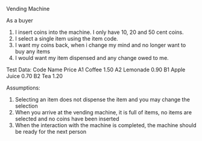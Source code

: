 Vending Machine

As a buyer
1. I insert coins into the machine. I only have 10, 20 and 50 cent coins.
2. I select a single item using the item code.
3. I want my coins back, when i change my mind and no longer want to buy any items
4. I would want my item dispensed and any change owed to me.

Test Data:
Code Name           Price
A1   Coffee         1.50
A2   Lemonade       0.90
B1   Apple Juice    0.70
B2   Tea            1.20

Assumptions:
1. Selecting an item does not dispense the item and you may change the selection
2. When you arrive at the vending machine, it is full of items, no items are selected and no coins have been inserted
3. When the interaction with the machine is completed, the machine should be ready for the next person